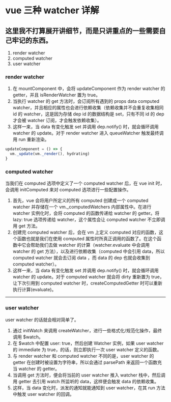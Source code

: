 # vue 三种 watcher 详解

## 这里我不打算展开讲细节，而是只讲重点的一些需要自己牢记的东西。

1. render watcher
2. computed watcher
3. user watcher

### render watcher

1. 在 mountComponent 中，会将 updateComponent 作为 render watcher 的 getter，并且 isRenderWatcher 置为 true。
2. 当执行 watcher 的 get 方法时，会订阅所有遇到的 props data computed watcher，并且相应的属性也会进行依赖收集（依赖收集并不会重复收集相同 id 的 watcher，这是因为存储 dep id 的数据结构是 set，只有不同 id 的 dep 才会被 watcher 订阅，才会触发依赖收集）。
3. 这样一来，当 data 有变化触发 set 并调用 dep.notify() 时，就会循环调用 watcher 的 update。对于 render watcher 进入 queueWatcher 触发最终调用 run 重新渲染。

```js
updateComponent = () => {
  vm._update(vm._render(), hydrating)
}
```

### computed watcher

当我们在 computed 选项中定义了一个 computed watcher 后，在 vue init 时，会调用 initComputed 来对 computed 选项进行一些配置操作。

1. 首先，vue 会将用户所定义的所有 computed 创建成一个 computed watcher 并存储在一个 vm.\_computedWatchers 内部属性中。在进行 watcher 实例化时，会将 computed 的函数传递给 watcher 的 getter。将 lazy: true 选项传递给 watcher，这个属性会让 computed watcher 不立即调用 get 方法。
2. 创建完 computed watcher 后，会在 vm 上定义 computed 对应的函数，这个函数也就是我们在使用 computed 属性时所真正调用的函数了。在这个函数中它会帮助我们去做 watcher 的计算（watcher.evaluate 中会调用 watcher 的 get 方法），以及进行依赖收集（computed 中会引用 data，所以 computed watcher 就会去订阅 data ，而 data 的 dep 也就会收集到 computed watcher）。
3. 这样一来，当 data 有变化触发 set 并调用 dep.notify() 时，就会循环调用 watcher 的 update。对于 computed watcher 就会将 dirty 重新置为 true，让下次引用到 computed watcher 时，createComputedGetter 时可以重新执行计算(evaluate)。

---

### user watcher

user watcher 的话就会相对简单了。

1. 通过 initWatch 来调用 createWatcher，进行一些格式化/规范化操作，最终调用 \$watch。
2. 在 \$watch 中配置 user: true，然后创建 Watcher 实例，如果 user watcher 的 immediate 为 true，的话，则立即执行一次 user watcher 定义的函数。
3. 与 render watcher 和 computed watcher 不同的是，user watcher 的 getter 在创建时被设置为字符串，所以会通过 parsePath 来返回一个函数充当 watcher 的 getter。
4. 当调用 get 方法时，便会将当前的 user watcher 推入 watcher 栈中，然后调用 getter 去引用 watch 所监听的 data，这样便会触发 data 的依赖收集。
5. 这样，当 data 变化时，派发的通知就能通知到 user watcher，在其 run 方法中触发 user watcher 的回调。
